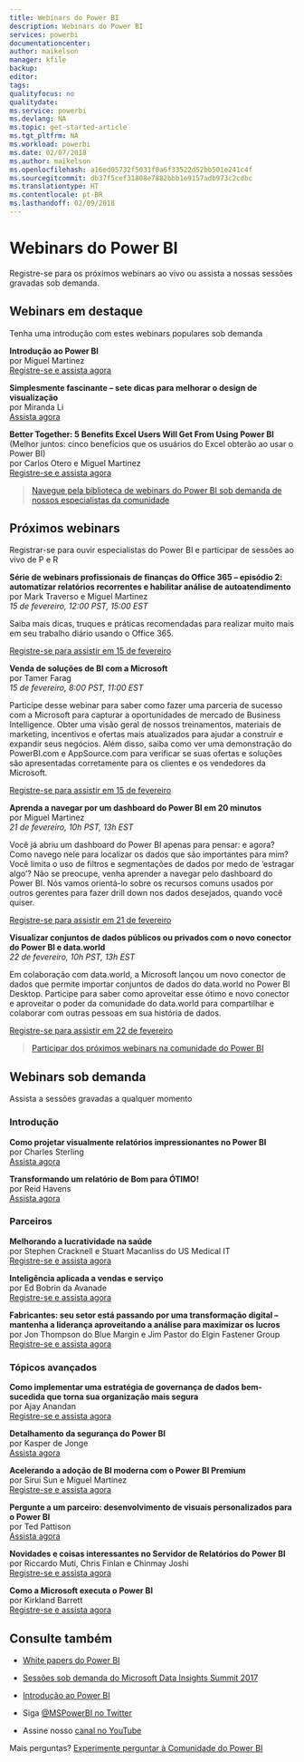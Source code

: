 ```yaml
---
title: Webinars do Power BI
description: Webinars do Power BI
services: powerbi
documentationcenter: 
author: maikelson
manager: kfile
backup: 
editor: 
tags: 
qualityfocus: no
qualitydate: 
ms.service: powerbi
ms.devlang: NA
ms.topic: get-started-article
ms.tgt_pltfrm: NA
ms.workload: powerbi
ms.date: 02/07/2018
ms.author: maikelson
ms.openlocfilehash: a16ed05732f5031f0a6f33522d52bb501e241c4f
ms.sourcegitcommit: db37f5cef31808e7882bbb1e9157adb973c2cdbc
ms.translationtype: HT
ms.contentlocale: pt-BR
ms.lasthandoff: 02/09/2018
---
```

# <a name="power-bi-webinars"></a>Webinars do Power BI

Registre-se para os próximos webinars ao vivo ou assista a nossas sessões gravadas sob demanda.

## <a name="featured-webinars"></a>Webinars em destaque

Tenha uma introdução com estes webinars populares sob demanda

**Introdução ao Power BI**
<br>por Miguel Martinez
<br>[Registre-se e assista agora](https://info.microsoft.com/getting-started-with-power-bi-ondemand.html?Is=Website)

**Simplesmente fascinante – sete dicas para melhorar o design de visualização**
<br>por Miranda Li
<br>[Assista agora](https://community.powerbi.com/t5/Webinars-and-Video-Gallery/Simply-Compelling-Seven-Tips-to-Better-Visualization-Design/m-p/173401?Is=Website)

**Better Together: 5 Benefits Excel Users Will Get From Using Power BI** (Melhor juntos: cinco benefícios que os usuários do Excel obterão ao usar o Power BI)
<br>por Carlos Otero e Miguel Martinez
<br>[Registre-se e assista agora](https://info.microsoft.com/excel-powerbi-better-together.html?Is=Website)

>[Navegue pela biblioteca de webinars do Power BI sob demanda de nossos especialistas da comunidade](https://community.powerbi.com/t5/Webinars-and-Video-Gallery/bd-p/VideoTipsTricks?filter=webinars&featured=yes&Is=Website)

## <a name="upcoming-webinars"></a>Próximos webinars

Registrar-se para ouvir especialistas do Power BI e participar de sessões ao vivo de P e R

**Série de webinars profissionais de finanças do Office 365 – episódio 2: automatizar relatórios recorrentes e habilitar análise de autoatendimento**
<br>por Mark Traverso e Miguel Martinez
<br>*15 de fevereiro, 12:00 PST, 15:00 EST*

Saiba mais dicas, truques e práticas recomendadas para realizar muito mais em seu trabalho diário usando o Office 365.

[Registre-se para assistir em 15 de fevereiro](https://aka.ms/Office365FinanceProsPBI)

**Venda de soluções de BI com a Microsoft**
<br>por Tamer Farag
<br>*15 de fevereiro, 8:00 PST, 11:00 EST*

Participe desse webinar para saber como fazer uma parceria de sucesso com a Microsoft para capturar a oportunidades de mercado de Business Intelligence. Obter uma visão geral de nossos treinamentos, materiais de marketing, incentivos e ofertas mais atualizados para ajudar a construir e expandir seus negócios. Além disso, saiba como ver uma demonstração do PowerBI.com e AppSource.com para verificar se suas ofertas e soluções são apresentadas corretamente para os clientes e os vendedores da Microsoft.

[Registre-se para assistir em 15 de fevereiro](https://infopedia.eventbuilder.com/event?eventid=l9d4s7)

**Aprenda a navegar por um dashboard do Power BI em 20 minutos**
<br>por Miguel Martinez
<br>*21 de fevereiro, 10h PST, 13h EST*

Você já abriu um dashboard do Power BI apenas para pensar: e agora?  Como navego nele para localizar os dados que são importantes para mim? Você limita o uso de filtros e segmentações de dados por medo de ‘estragar algo’?  Não se preocupe, venha aprender a navegar pelo dashboard do Power BI. Nós vamos orientá-lo sobre os recursos comuns usados por outros gerentes para fazer drill down nos dados desejados, quando você quiser.

[Registre-se para assistir em 21 de fevereiro](https://info.microsoft.com/powerbi-dashboard-in-20-min.html?Is=Website)

**Visualizar conjuntos de dados públicos ou privados com o novo conector do Power BI e data.world**
<br>*22 de fevereiro, 10h PST, 13h EST*

Em colaboração com data.world, a Microsoft lançou um novo conector de dados que permite importar conjuntos de dados do data.world no Power BI Desktop. Participe para saber como aproveitar esse ótimo e novo conector e aproveitar o poder da comunidade do data.world para compartilhar e colaborar com outras pessoas em sua história de dados.

[Registre-se para assistir em 22 de fevereiro](https://info.microsoft.com/data-world-connector-powerbi.html?Is=Website)

>[Participar dos próximos webinars na comunidade do Power BI](https://powerbi.microsoft.com/en-us/blog/tag/community-webinar?Is=Website)

## <a name="on-demand-webinars"></a>Webinars sob demanda

Assista a sessões gravadas a qualquer momento

### <a name="getting-started"></a>Introdução

**Como projetar visualmente relatórios impressionantes no Power BI**
<br>por Charles Sterling
<br>[Assista agora](https://community.powerbi.com/t5/Webinars-and-Video-Gallery/5-3-17-Webinar-How-to-Design-Visually-Stunning-Power-BI-Reports/m-p/168204?Is=Website)

**Transformando um relatório de Bom para ÓTIMO!**
<br>por Reid Havens
<br>[Assista agora](https://community.powerbi.com/t5/Webinars-and-Video-Gallery/Power-BI-Transforming-A-Report-From-Good-to-GREAT/m-p/315119?Is=Website)

### <a name="partners"></a>Parceiros ###

**Melhorando a lucratividade na saúde**
<br>por Stephen Cracknell e Stuart Macanliss do US Medical IT
<br>[Registre-se e assista agora](https://info.microsoft.com/improving-profitability-in-healthcare.html?Is=Website)

**Inteligência aplicada a vendas e serviço**
<br>por Ed Bobrin da Avanade
<br>[Registre-se e assista agora](https://info.microsoft.com/applied-intelligence-for-sales-service.html?Is=Website)

**Fabricantes: seu setor está passando por uma transformação digital – mantenha a liderança aproveitando a análise para maximizar os lucros**
<br>por Jon Thompson do Blue Margin e Jim Pastor do Elgin Fastener Group
<br>[Registre-se e assista agora](https://info.microsoft.com/digital-transformation-in-manufacturing.html?Is=Website)

### <a name="advanced-topics"></a>Tópicos avançados ###

**Como implementar uma estratégia de governança de dados bem-sucedida que torna sua organização mais segura**
<br>por Ajay Anandan
<br>[Registre-se e assista agora](https://info.microsoft.com/powerbi-data-governance-strategy-ondemand.html?Is=Website)

**Detalhamento da segurança do Power BI**
<br>por Kasper de Jonge
<br>[Assista agora](https://community.powerbi.com/t5/Webinars-and-Video-Gallery/5-23-2017-Power-BI-security-deep-dive-by-Kasper-de-Jonge/m-p/161476?Is=Website)

**Acelerando a adoção de BI moderna com o Power BI Premium**
<br>por Sirui Sun e Miguel Martinez
<br>[Registre-se e assista agora](https://info.microsoft.com/powerbi-premium-webinar-ondemand.html?Is=Website)

**Pergunte a um parceiro: desenvolvimento de visuais personalizados para o Power BI**
<br>por Ted Pattison
<br>[Assista agora](https://community.powerbi.com/t5/Webinars-and-Video-Gallery/Ask-a-Partner-Developing-Custom-Visuals-for-Power-BI/m-p/150368?Is=Website)

**Novidades e coisas interessantes no Servidor de Relatórios do Power BI**
<br>por Riccardo Muti, Chris Finlan e Chinmay Joshi
<br>[Registre-se e assista agora](https://info.microsoft.com/whats-new-powerbi-report-server.html?Is=Website)

**Como a Microsoft executa o Power BI**
<br>por Kirkland Barrett
<br>[Registre-se e assista agora](https://info.microsoft.com/US-PowerBI-WBNR-FY17-11Nov-29-BIATMIcrosoft274828_01Registration-ForminBody.html?Is=Website)

## <a name="see-also"></a>Consulte também

- [White papers do Power BI](whitepapers.md)

- [Sessões sob demanda do Microsoft Data Insights Summit 2017](https://community.powerbi.com/t5/Data-Insights-Summit-2017-On/bd-p/DataInsightsSummit2017OnDemand?Is=Website)

- [Introdução ao Power BI](service-get-started.md)

- Siga [@MSPowerBI no Twitter](https://twitter.com/mspowerbi)

- Assine nosso [canal no YouTube](https://www.youtube.com/mspowerbi)

Mais perguntas? [Experimente perguntar à Comunidade do Power BI](https://community.powerbi.com/)
